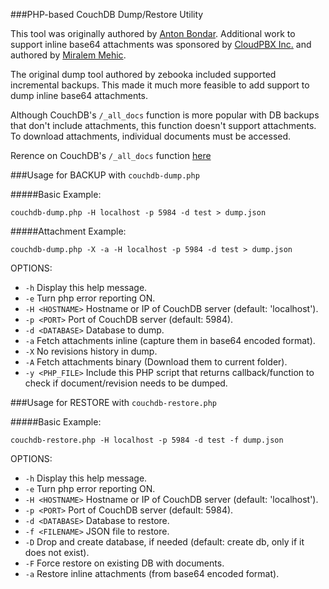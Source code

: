 ###PHP-based CouchDB Dump/Restore Utility

This tool was originally authored by [Anton Bondar](https://github.com/zebooka). Additional work to support inline base64 attachments was sponsored by [CloudPBX Inc.](http://cloudpbx.ca) and authored by [Miralem Mehic](https://github.com/mickeyze).

The original dump tool authored by zebooka included supported incremental backups. This made it much more feasible to add support to dump inline base64 attachments. 

Although CouchDB's  `/_all_docs` function is more popular with DB backups that don't include attachments, this function doesn't support attachments. To download attachments, individual documents must be accessed.

Rerence on CouchDB's  `/_all_docs` function [here ](http://docs.couchdb.org/en/latest/api/database/bulk-api.html) 

###Usage for BACKUP with `couchdb-dump.php`

#####Basic Example: 

`couchdb-dump.php -H localhost -p 5984 -d test > dump.json`

#####Attachment Example: 

`couchdb-dump.php -X -a -H localhost -p 5984 -d test > dump.json`

OPTIONS:

* `-h`                 Display this help message.
* `-e`                 Turn php error reporting ON.
* `-H <HOSTNAME>`      Hostname or IP of CouchDB server (default: 'localhost').
* `-p <PORT>`          Port of CouchDB server (default: 5984).
* `-d <DATABASE>`      Database to dump.
* `-a`                 Fetch attachments inline (capture them in base64 encoded format).
* `-X`                 No revisions history in dump.
* `-A`                Fetch attachments binary (Download them to current folder).
* `-y <PHP_FILE>`      Include this PHP script that returns callback/function to check if document/revision needs to be dumped.

###Usage for RESTORE with `couchdb-restore.php`

#####Basic Example: 

`couchdb-restore.php -H localhost -p 5984 -d test -f dump.json`

OPTIONS:

* `-h` Display this help message.
* `-e`                 Turn php error reporting ON.
* `-H <HOSTNAME>`      Hostname or IP of CouchDB server (default: 'localhost').
* `-p <PORT>`          Port of CouchDB server (default: 5984).
* `-d <DATABASE>`      Database to restore.
* `-f <FILENAME>`      JSON file to restore.
* `-D`                 Drop and create database, if needed 
(default: create db, only if it does not exist).
* `-F`                 Force restore on existing DB with documents.
* `-a`                 Restore inline attachments (from base64 encoded format).

